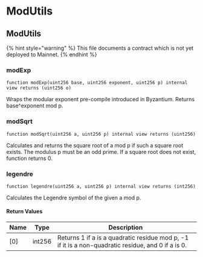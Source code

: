 # ModUtils

## ModUtils

{% hint style="warning" %}
This file documents a contract which is not yet deployed to Mainnet.
{% endhint %}

### modExp

```solidity
function modExp(uint256 base, uint256 exponent, uint256 p) internal view returns (uint256 o)
```

Wraps the modular exponent pre-compile introduced in Byzantium. Returns base^exponent mod p.

### modSqrt

```solidity
function modSqrt(uint256 a, uint256 p) internal view returns (uint256)
```

Calculates and returns the square root of a mod p if such a square root exists. The modulus p must be an odd prime. If a square root does not exist, function returns 0.

### legendre

```solidity
function legendre(uint256 a, uint256 p) internal view returns (int256)
```

Calculates the Legendre symbol of the given a mod p.

#### Return Values

| Name | Type   | Description                                                                                        |
| ---- | ------ | -------------------------------------------------------------------------------------------------- |
| \[0] | int256 | Returns 1 if a is a quadratic residue mod p, -1 if it is a non-quadratic residue, and 0 if a is 0. |
